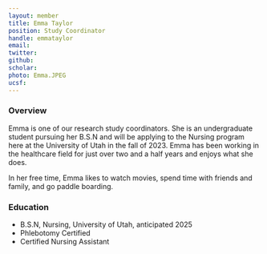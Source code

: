 ```yaml
---
layout: member
title: Emma Taylor
position: Study Coordinator
handle: emmataylor
email: 
twitter: 
github: 
scholar: 
photo: Emma.JPEG
ucsf: 
---
```


### Overview

Emma is one of our research study coordinators. She is an undergraduate student pursuing her B.S.N and will be applying to the Nursing program here at the University of Utah in the fall of 2023. Emma has been working in the healthcare field for just over two and a half years and enjoys what she does.

In her free time, Emma likes to watch movies, spend time with friends and family, and go paddle boarding.


### Education
  - B.S.N, Nursing, University of Utah, anticipated 2025
  - Phlebotomy Certified
  - Certified Nursing Assistant

